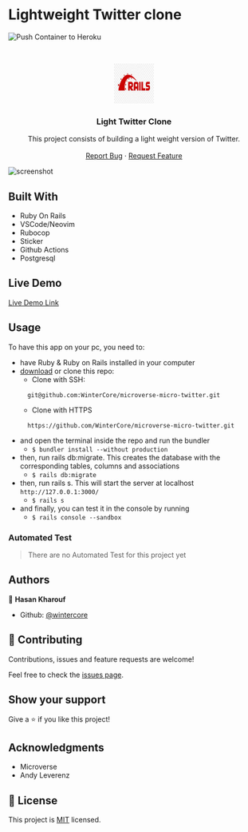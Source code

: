 # Lightweight Twitter clone

![Push Container to Heroku](https://github.com/WinterCore/microverse-micro-twitter/workflows/Deploy%20to%20Heroku/badge.svg?branch=development)

<br />
<p align="center">
  <a href="https://github.com/WinterCore/microverse-micro-twitter">
    <img src="rails-image.jpg" alt="Logo" width="80" height="80">
  </a>

  <h3 align="center">Light Twitter Clone</h3>

  <p align="center">
    This project consists of building a light weight version of Twitter.
    <br />
    <br />
    <a href="https://github.com/WinterCore/microverse-micro-twitter/issues">Report Bug</a>
    ·
    <a href="https://github.com/WinterCore/microverse-micro-twitter/issues">Request Feature</a>
  </p>
</p>

![screenshot](./demo.gif)

## Built With

- Ruby On Rails
- VSCode/Neovim
- Rubocop
- Sticker
- Github Actions
- Postgresql

## Live Demo

[Live Demo Link](https://rails-micro-twitter.herokuapp.com/)


<!-- INSTALLATION -->
## Usage

To have this app on your pc, you need to:
* have Ruby & Ruby on Rails installed in your computer
* [download](https://github.com/WinterCore/microverse-micro-twitter/archive/development.zip) or clone this repo:
  - Clone with SSH:
  ```
    git@github.com:WinterCore/microverse-micro-twitter.git
  ```
  - Clone with HTTPS
  ```
    https://github.com/WinterCore/microverse-micro-twitter.git
  ```
* and open the terminal inside the repo and run the bundler
  - ```$ bundler install --without production```
* then, run rails db:migrate. This creates the database with the corresponding tables, columns and associations
  - ```$ rails db:migrate```
* then, run rails s. This will start the server at localhost `http://127.0.0.1:3000/`
  - ```$ rails s```
* and finally, you can test it in the console by running
  - ```$ rails console --sandbox```

<!-- AUTOMATED TEST -->
### Automated Test

> There are no Automated Test for this project yet

## Authors

👤 **Hasan Kharouf**

- Github: [@wintercore](https://github.com/wintercore)

## 🤝 Contributing

Contributions, issues and feature requests are welcome!

Feel free to check the [issues page](issues/).

## Show your support

Give a ⭐️ if you like this project!

## Acknowledgments

- Microverse
- Andy Leverenz


## 📝 License

This project is [MIT](lic.url) licensed.
